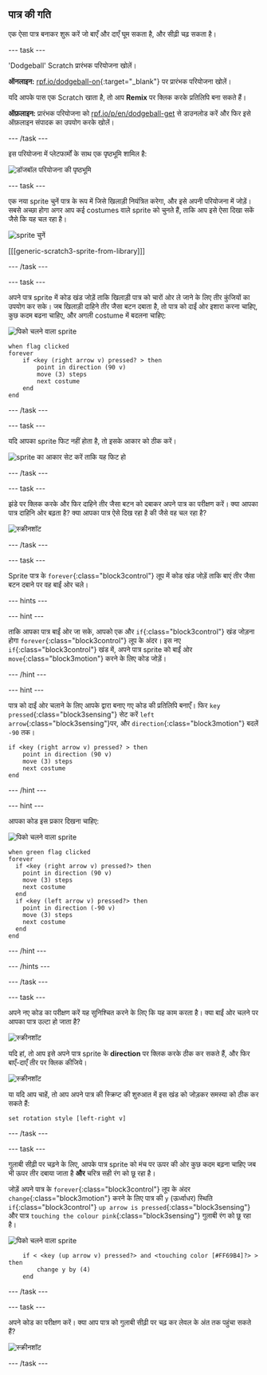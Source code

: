 ## पात्र की गति

एक ऐसा पात्र बनाकर शुरू करें जो बाएँ और दाएँ घूम सकता है, और सीढ़ी चढ़ सकता है।

\--- task \---

'Dodgeball' Scratch प्रारंभक परियोजना खोलें।

**ऑनलाइन:** [rpf.io/dodgeball-on](http://rpf.io/dodgeball-on){:target="_blank"} पर प्रारंभक परियोजना खोलें।

यदि आपके पास एक Scratch खाता है, तो आप **Remix** पर क्लिक करके प्रतिलिपि बना सकते हैं।

**ऑफ़लाइन:** प्रारंभक परियोजना को [rpf.io/p/en/dodgeball-get](http://rpf.io/p/en/dodgeball-get) से डाउनलोड करें और फिर इसे ऑफ़लाइन संपादक का उपयोग करके खोलें।

\--- /task \---

इस परियोजना में प्लेटफार्मों के साथ एक पृष्ठभूमि शामिल है:

![डॉजबॉल परियोजना की पृष्ठभूमि](images/dodge-background.png)

\--- task \---

एक नया sprite चुनें पात्र के रूप में जिसे खिलाड़ी नियंत्रित करेगा, और इसे अपनी परियोजना में जोड़ें। सबसे अच्छा होगा अगर आप कई costumes वाले sprite को चुनते हैं, ताकि आप इसे ऐसा दिखा सकें जैसे कि यह चल रहा है।

![sprite चुनें](images/dodge-characters.png)

[[[generic-scratch3-sprite-from-library]]]

\--- /task \---

\--- task \---

अपने पात्र sprite में कोड खंड जोड़ें ताकि खिलाड़ी पात्र को चारों ओर ले जाने के लिए तीर कुंजियों का उपयोग कर सके। जब खिलाड़ी दाहिने तीर जैसा बटन दबाता है, तो पात्र को दाईं ओर इशारा करना चाहिए, कुछ कदम बढना चाहिए, और अगली costume में बदलना चाहिए:

![पिको चलने वाला sprite](images/pico_walking_sprite.png)

```blocks3
when flag clicked
forever
    if <key (right arrow v) pressed? > then
        point in direction (90 v)
        move (3) steps
        next costume
    end
end
```

\--- /task \---

\--- task \---

यदि आपका sprite फिट नहीं होता है, तो इसके आकार को ठीक करें।

![sprite का आकार सेट करें ताकि यह फिट हो](images/dodge-sprite-size-annotated.png)

\--- /task \---

\--- task \---

झंडे पर क्लिक करके और फिर दाहिने तीर जैसा बटन को दबाकर अपने पात्र का परीक्षण करें। क्या आपका पात्र दाहिनि ओर बढ़ता है? क्या आपका पात्र ऐसे दिख रहा है की जैसे वह चल रहा है?

![स्क्रीनशॉट](images/dodge-walking.png)

\--- /task \---

\--- task \---

Sprite पात्र के `forever`{:class="block3control"} लूप में कोड खंड जोड़ें ताकि बाएं तीर जैसा बटन दबाने पर वह बाईं ओर चले।

\--- hints \---

\--- hint \---

ताकि आपका पात्र बाईं ओर जा सके, आपको एक और `if`{:class="block3control"} खंड जोड़ना होगा `forever`{:class="block3control"} लूप के अंदर। इस नए `if`{:class="block3control"} खंड में, अपने पात्र sprite को बाईं ओर `move`{:class="block3motion"} करने के लिए कोड जोड़ें।

\--- /hint \---

\--- hint \---

पात्र को दाईं ओर चलाने के लिए आपके द्वारा बनाए गए कोड की प्रतिलिपि बनाएँ। फिर `key pressed`{:class="block3sensing"} सेट करें `left arrow`{:class="block3sensing"}पर, और `direction`{:class="block3motion"} बदलें `-90` तक।

```blocks3
if <key (right arrow v) pressed? > then
    point in direction (90 v)
    move (3) steps
    next costume
end
```

\--- /hint \---

\--- hint \---

आपका कोड इस प्रकार दिखना चाहिए:

![पिको चलने वाला sprite](images/pico_walking_sprite.png)

```blocks3
when green flag clicked
forever 
  if <key (right arrow v) pressed?> then 
    point in direction (90 v)
    move (3) steps
    next costume
  end
  if <key (left arrow v) pressed?> then 
    point in direction (-90 v)
    move (3) steps
    next costume
  end
end
```

\--- /hint \---

\--- /hints \---

\--- /task \---

\--- task \---

अपने नए कोड का परीक्षण करें यह सुनिश्चित करने के लिए कि यह काम करता है। क्या बाईं ओर चलने पर आपका पात्र उल्टा हो जाता है?

![स्क्रीनशॉट](images/dodge-upside-down.png)

यदि हां, तो आप इसे अपने पात्र sprite के **direction** पर क्लिक करके ठीक कर सकते हैं, और फिर बाएँ-दाएँ तीर पर क्लिक कीजिये।

![स्क्रीनशॉट](images/dodge-left-right-annotated.png)

या यदि आप चाहें, तो आप अपने पात्र की स्क्रिप्ट की शुरुआत में इस खंड को जोड़कर समस्या को ठीक कर सकते हैं:

```blocks3
set rotation style [left-right v]
```

\--- /task \---

\--- task \---

गुलाबी सीढ़ी पर चढ़ने के लिए, आपके पात्र sprite को मंच पर ऊपर की ओर कुछ कदम बढ़ना चाहिए जब भी ऊपर तीर दबाया जाता है **और** चरित्र सही रंग को छू रहा है।

जोड़ें अपने पात्र के `forever`{:class="block3control"} लूप के अंदर `change`{:class="block3motion"} करने के लिए पात्र की `y` (ऊर्ध्वाधर) स्थिति `if`{:class="block3control"} `up arrow is pressed`{:class="block3sensing"} और पात्र `touching the colour pink`{:class="block3sensing"} गुलाबी रंग को छू रहा है।

![पिको चलने वाला sprite](images/pico_walking_sprite.png)

```blocks3
    if < <key (up arrow v) pressed?> and <touching color [#FF69B4]?> > then
        change y by (4)
    end
```

\--- /task \---

\--- task \---

अपने कोड का परीक्षण करें। क्या आप पात्र को गुलाबी सीढ़ी पर चढ़ कर लेवल के अंत तक पहुंचा सकते हैं?

![स्क्रीनशॉट](images/dodge-test-character.png)

\--- /task \---